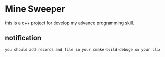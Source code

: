 # Mine Sweeper

this is a c++ project for develop my advance programming skill.



## notification
```bash
you should add records and file in your cmake-build-debuge on your clion project.
```
